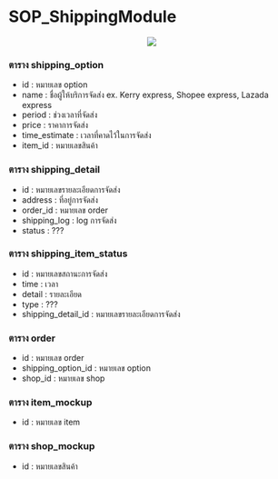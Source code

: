 # SOP_ShippingModule
<p align="center">
  <img src="https://i.imgur.com/5LtmN9S.png">
</p>

### ตาราง shipping_option
<ul>
<li>id : หมายเลข option</li>
<li>name : ชื่อผู้ให้บริการจัดส่ง ex. Kerry express, Shopee express, Lazada express</li>
<li>period : ช่วงเวลาที่จัดส่ง</li>
<li>price : ราคาการจัดส่ง</li>
<li>time_estimate : เวลาที่คาดไว้ในการจัดส่ง</li>
<li>item_id : หมายเลขสินค้า</li>
</ul>

### ตาราง shipping_detail 
<ul>
<li>id : หมายเลขรายละเอียดการจัดส่ง</li>
<li>address : ที่อยู่การจัดส่ง</li>
<li>order_id : หมายเลข order</li>
<li>shipping_log : log การจัดส่ง</li>
<li>status : ???</li>
</ul>

### ตาราง shipping_item_status 
<ul>
<li>id : หมายเลขสถานะการจัดส่ง</li>
<li>time : เวลา</li>
<li>detail : รายละเอียด</li>
<li>type : ???</li>
<li>shipping_detail_id : หมายเลขรายละเอียดการจัดส่ง</li>
</ul>

### ตาราง order
<ul>
<li>id : หมายเลข order</li>
<li>shipping_option_id : หมายเลข option</li>
<li>shop_id : หมายเลข shop</li>
</ul>

### ตาราง item_mockup
<ul>
<li>id : หมายเลข item</li>
</ul>

### ตาราง shop_mockup
<ul>
<li>id : หมายเลขสินค้า </li>
</ul>
